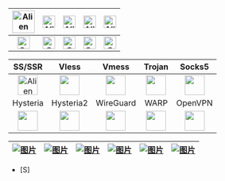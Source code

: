 
| <div  align="center"><img src="https://flowershow.youzhidanbairu.cloudns.biz/assets/img/Android-Emblem.png" alt="Alien Monster" width="45" height="auto" /></div> | <div align="center"><img src="https://flowershow.youzhidanbairu.cloudns.biz/assets/img/ne6ukkej06t71.png" alt="Alien Monster" width="25" height="25" /></div>       | <div align="center"><img src="https://flowershow.youzhidanbairu.cloudns.biz/assets/img/Apple%20Store.png" alt="Alien Monster" width="25" height="25" /></div>       | <div align="center"><img src="https://flowershow.youzhidanbairu.cloudns.biz/assets/img/Finder_Icon_macOS_Big_Sur.png" alt="Alien Monster" width="25" height="25" /></div> | <div align="center"><img src="https://flowershow.youzhidanbairu.cloudns.biz/assets/img/OS-Linux-icon.png" alt="Alien Monster" width="25" height="25" /></div>       |
| ------------------------------------------------------------------------------------------------------------------------------------------------- | --------------------------------------------------------------------------------------------------------------------------------------------------- | --------------------------------------------------------------------------------------------------------------------------------------------------- | --------------------------------------------------------------------------------------------------------------------------------------------------------- | --------------------------------------------------------------------------------------------------------------------------------------------------- |
| <div align="center"><img src="https://flowershow.youzhidanbairu.cloudns.biz/assets/img/202408280001544.png" alt="Cross Mark" width="25" height="25" /></div>      | <div align="center"><img src="https://flowershow.youzhidanbairu.cloudns.biz/assets/img/202408272354484.png" alt="Check Mark Button" width="25" height="25" /></div> | <div align="center"><img src="https://flowershow.youzhidanbairu.cloudns.biz/assets/img/202408272354484.png" alt="Check Mark Button" width="25" height="25" /></div> | <div align="center"><img src="https://flowershow.youzhidanbairu.cloudns.biz/assets/img/202408280001544.png" alt="Cross Mark" width="25" height="25" /></div>              | <div align="center"><img src="https://flowershow.youzhidanbairu.cloudns.biz/assets/img/202408272354484.png" alt="Check Mark Button" width="25" height="25" /></div> |

|                                                                         SS/SSR                                                                         |                                                                     Vless                                                                     |                                                                       Vmess                                                                       |                                                                                 Trojan                                                                                 |                                                                                  Socks5                                                                                  |
| :----------------------------------------------------------------------------------------------------------------------------------------------------: | :-------------------------------------------------------------------------------------------------------------------------------------------: | :-----------------------------------------------------------------------------------------------------------------------------------------------: | :--------------------------------------------------------------------------------------------------------------------------------------------------------------------: | :----------------------------------------------------------------------------------------------------------------------------------------------------------------------: |
| <div align="center"><img src="https://flowershow.youzhidanbairu.cloudns.biz/assets/img/icon.png" alt="Alien Monster" width="40" height="auto" /></div> |      <div align="center"><img src="https://flowershow.youzhidanbairu.cloudns.biz/assets/img/v2ray.png" width="40" height="auto" /></div>      |        <div align="center"><img src="https://flowershow.youzhidanbairu.cloudns.biz/assets/img/v2ray.png" width="40" height="auto" /></div>        |                 <div align="center"><img src="https://flowershow.youzhidanbairu.cloudns.biz/assets/img/trojan1.png" width="40" height="auto" /></div>                  | <div align="center"><img src="https://flowershow.youzhidanbairu.cloudns.biz/assets/img/main-qimg-53f9520c7e46e34bca6f92531f3ca788.png" width="40" height="auto" /></div> |
|                                                                        Hysteria                                                                        |                                                                   Hysteria2                                                                   |                                                                     WireGuard                                                                     |                                                                                  WARP                                                                                  |                                                                                 OpenVPN                                                                                  |
|     <div align="center"><img src="https://flowershow.youzhidanbairu.cloudns.biz/assets/img/202408261901034.png" width="40" height="auto" /></div>      | <div align="center"><img src="https://flowershow.youzhidanbairu.cloudns.biz/assets/img/202408261904919.png" width="40" height="auto" /></div> | <div align="center"><img src="https://flowershow.youzhidanbairu.cloudns.biz/assets/img/wireguard.1024x1024.png" width="40" height="auto" /></div> | <div align="center"><img src="https://flowershow.youzhidanbairu.cloudns.biz/assets/img/7b947c6899340005d1a6747fd4e9b67b6848c1b9.png" width="40" height="auto" /></div> |            <div align="center"><img src="https://flowershow.youzhidanbairu.cloudns.biz/assets/img/%E4%B8%8B%E8%BD%BD1.png" width="40" height="auto" /></div>             |

| <a href="www.baidu.com" > <img src="https://flowershow.youzhidanbairu.cloudns.biz/assets/img/f959f77abb5efafdb3b3b.png" alt="图片" class=" w-100 h-auto transition-transform duration-300 hover:scale-110"/> </a> | <a href="www.baidu.com" target="_blank"> <img src="https://flowershow.youzhidanbairu.cloudns.biz/assets/img/%E6%A0%87%E9%A2%98-1.png" alt="图片" class=" w-100 h-auto transition-transform duration-300 hover:scale-110"/> </a> | <a href="www.baidu.com" target="_blank"> <img src="https://flowershow.youzhidanbairu.cloudns.biz/assets/img/get-it-on-github.png" alt="图片" class=" w-100 h-auto transition-transform duration-300 hover:scale-110"/> </a> | <a href="www.baidu.com" target="_blank"> <img src="https://flowershow.youzhidanbairu.cloudns.biz/assets/img/%E2%80%94Pngtree%E2%80%94downoad%20button%20green%20vector%20image_9037100.png" alt="图片" class=" w-100 h-auto transition-transform duration-300 hover:scale-110"/> </a> | <a href="www.baidu.com" target="_blank"> <img src="https://flowershow.youzhidanbairu.cloudns.biz/assets/img/GetitfromtheMicrosoft%20Store%20.png" alt="图片" class=" w-100 h-auto transition-transform duration-300 hover:scale-110"/> </a> | <a href="www.baidu.com" target="_blank"> <img src="https://flowershow.youzhidanbairu.cloudns.biz/assets/img/68747470733a2f2f6664726f69642e6769746c61622e696f2f617274776f726b2f62616467652f6765742d69742d6f6e2e706e67.png" alt="图片" class=" w-100 h-auto transition-transform duration-300 hover:scale-110"/> </a> |
| ----------------------------------------------------------------------------------------------------------------------------------------------------------------------------------------------- | ------------------------------------------------------------------------------------------------------------------------------------------------------------------------------------------------------------- | --------------------------------------------------------------------------------------------------------------------------------------------------------------------------------------------------------- | ------------------------------------------------------------------------------------------------------------------------------------------------------------------------------------------------------------------------------------------------------------------- | ------------------------------------------------------------------------------------------------------------------------------------------------------------------------------------------------------------------------- | ------------------------------------------------------------------------------------------------------------------------------------------------------------------------------------------------------------------------------------------------------------------------------------------------- |

- [S] 





